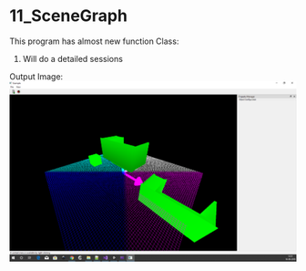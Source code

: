 # 11_SceneGraph

This program has almost new function Class:
  1) Will do a detailed sessions
  
Output Image:
![](images/output.png)


